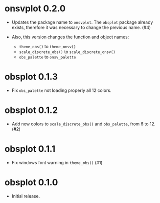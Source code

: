 # onsvplot 0.2.0

* Updates the package name to `onsvplot`. The `obsplot` package already exists, therefore it was necessary to change the previous name. (#4)

* Also, this version changes the function and object names:
  * `theme_obs()` to `theme_onsv()`
  * `scale_discrete_obs()` to `scale_discrete_onsv()`
  * `obs_palette` to `onsv_palette`

# obsplot 0.1.3

* Fix `obs_palette` not loading properly all 12 colors.

# obsplot 0.1.2

* Add new colors to `scale_discrete_obs()` and `obs_palette`, from 6 to 12. (#2)

# obsplot 0.1.1

* Fix windows font warning in `theme_obs()` (#1)

# obsplot 0.1.0

* Initial release.
